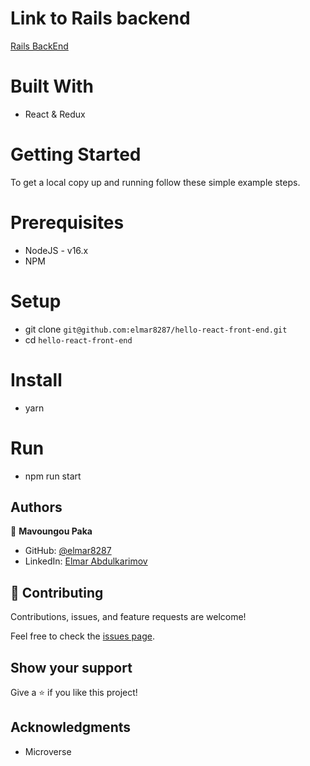 # Link to Rails backend
[Rails BackEnd](https://github.com/elmar8287/hello-rails-back-end)

# Built With

- React & Redux

# Getting Started
To get a local copy up and running follow these simple example steps.

# Prerequisites
- NodeJS - v16.x
- NPM

# Setup
- git clone `git@github.com:elmar8287/hello-react-front-end.git`
- cd `hello-react-front-end`

# Install
- yarn

# Run
- npm run start

## Authors
👤 **Mavoungou Paka**

- GitHub: [@elmar8287](https://github.com/elmar8287)
- LinkedIn: [Elmar Abdulkarimov](https://www.linkedin.com/in/elmar.abdulkarimov/)

## 🤝 Contributing

Contributions, issues, and feature requests are welcome!

Feel free to check the [issues page](https://github.com/elmar8287/e-learning-platform/issues).

## Show your support

Give a ⭐️ if you like this project!

## Acknowledgments

- Microverse